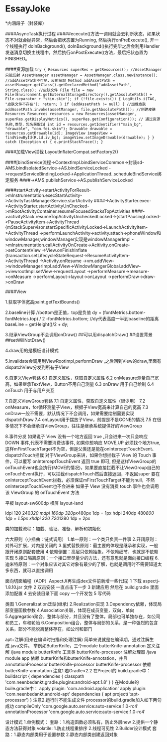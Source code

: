 # EssayJoke
*内涵段子（封装库）

####AsyncTask执行过程
#####ececute()方法一调用就会去判断状态，如果状态不对就会抛异常，然后会把状态置为Running,
然后执行onPreExecute(), 开一个线程执行 doInBackground(),
doInBackground()执行完毕之后会利用Handler发送消息切换主线程中，然后执行onPostExecute()方法，最后把状态置为FINISHED。

####资源加载
 `try {
            Resources superRes = getResources();
            //AssetManager只能反射
            AssetManager assetManager = AssetManager.class.newInstance();
            //addAssetPath不可见，反射获取
            Method addAssetPath = assetManager.getClass().getDeclaredMethod("addAssetPath", String.class);
            //皮肤文件
            File file = new File(Environment.getExternalStorageDirectory().getAbsolutePath() +
                    File.separator + "skin.skin");
            if (!file.exists()) {
                LogUtils.i(TAG, "皮肤文件不存在");
                return;
            }
            if (addAssetPath != null) {
                //加载皮肤
                addAssetPath.invoke(assetManager, file.getAbsolutePath());
                //创建皮肤Resources
                Resources resources = new Resources(assetManager, superRes.getDisplayMetrics(), superRes.getConfiguration());
                // 通过资源名称,类型，包名获取Id
                int id = resources.getIdentifier("main_bg", "drawable", "com.fei.skin");
                Drawable drawable = resources.getDrawable(id);
                ImageView imageView = findViewById(R.id.iv_bg);
                imageView.setImageDrawable(drawable);
            }
        } catch (Exception e) {
            e.printStackTrace();
        }`
        
####加载View拦截 LayoutInflaterCompat.setFactory2()

####[bindService流程->ContextImpl.bindServiceCommon->封装sd-AMS.bindIsolatedService->AS.bindServiceLocked  ->requestServiceBindingLocked->ApplicationThread..scheduleBindService绑定服务
####->AMS.publishService->AS.publishServiceLocked

####startActivity->startActivityForResult->mInstrumentation.execStartActivity->ActivityTaskManagerService.startActivity
####->ActivityStarter.exec->ActivityStarter.startActivityUnChecked->mRootActivityContainer.resumeFocusedStacksTopActivities
####->activityStack.resumeTopActivityUncheckedLocked->{startPausingLocked->PauseActivityItem->ActivityThread
                                                      {mStackSupervisor.startSpecificActivityLocked->LaunchActivityItem->ActivityThread
                                                      ->performLaunchActivity->activity.attach->phoneWindow和windowManager,windowManager实现是windowManagerImpl
                                                      ->mInstrumentation.callActivityOnCreate->Acitivity.onCreate->setContentView
                                                                   ->View.onFinishInflate
                                                      {transaction.setLifecycleStateRequest->ResumeActivityItem->ActivityThread
                                                      ->Activity.onResume
                                                      ->vm.addView->windowManagerImpl.addView->WindowMangerGlobal.addView->viewrootImpl.setView->requestLayout
                                                                  ->performMeasure->measure->onMeasure
                                                                  ->performLayout->layout->onLayout
                                                                  ->performDraw->draw->onDraw

                                                      
                                                       



####View

1.获取字体宽高paint.getTextBounds()

2.baseline计算
//bottom是正值，top是负值
dy = (fontMetrics.bottom-fontMetrics.top) / 2 -fontMetrics.bottom;
//dy代表高度一半到baseline的距离
baseLine = getHeight()/2 + dy;

3.继承ViewGroup不会调用onDraw()
##可以用dispatchDraw()
##设置背景
##setWillNotDraw()

4.draw用的是模板设计模式

5.invalidate会调用到ViewRootImpl,performDraw
,之后回到View的draw,里面有dispatchView分发到所有子View

6.自定义View套路
 6.1 自定义属性，获取自定义属性
 6.2 onMeasure测量自己宽高，如果继承TextView，Button不用自己测量
 6.3 onDraw 用于自己绘制
 6.4 onTouch 用于与用户交互

7.自定义ViewGroup套路
 7.1 自定义属性，获取自定义属性（很少用）
 7.2 onMeasure，for循环测量子View，根据子View宽高来计算自己的宽高
 7.3 onDraw一般不需要，默认情况下不会调用，如果需要绘制需要实现dispatchDraw
 7.4 onLayout用于摆放子View，前提是不是GONE的情况
 7.5 在很多情况下不会继承自ViewGroup，往往是继承系统提供好的ViewGroup

8.事件分发
如果说子 View 没有一个地方返回 true ,只会进来一次只会响应 DOWN 事件,代表不需要消费该事件,
如果你想响应 MOVE,UP 必须找个地方true,这样mFirstTouchTarget不为空，但是父类还是能在onInterceptTouchEvent、dispatchTouch拦截
对于ViewGroup来讲，如果你想拦截子 View 的 Touch 事件，可以覆写 onInterceptTouchEvent 返回 true 即可,
但是这样ViewGroup的onTouchEvent也会执行(MOVE的情况)，如果要直接拦截不让ViewGroup自己的onTouchEvent执行，可以拦截dispatchTouch然后直接返回，不返回super
要在onInterceptTouchEvent拦截，必须保证mFirstTouchTarget不能为null，不然onInterceptTouchEvent也不会进来
如果子 View 没有消费 touch 事件也会调用该 ViewGroup 的 onTouchEvent 方法


平板 layout-sw600dp
横屏 layout-land

ldpi     120    240*320
mdpi     160dp    320px*480px  1dp = 1px
hdpi     240dp    480*800  1dp = 1.5px
xhdpi    320    720*1280   1dp = 2px

类的加载流程：加载、验证、准备、解析和初始化

六大原则（小插曲：链式调用）
1.单一原则：一个类只负责一件事
2.开闭原则：对外可扩展，对内是关闭的
3.里式替换原则：最主要的体现是继承和实现，一般跟开闭原则配套使用
4.依赖倒置：高层只依赖抽象，不依赖细节，也就是不依赖实现
5.接口隔离原则：一个接口里尽量少的方法，还有意思就是面向接口编程
6.迪米特原则：一个对象应该对其它对象有最少的了解，也就是调用时不需要知道太多东西，就可以直接调用

面向切面编程（AOP）AspectJ(再生成dex文件前新增一些代码)
1 下载 aspectj-1.8.10.jar 文件
2 双击安装 一直点击下一步
3 新建应用  然后在 build.gradle 里面添加配置
4 去安装目录下面 copy 一个开发包
5 写代码

类图
1.Generalization泛型(继承)
2.Realization实现
3.Dependency依赖，体现局部变量函数参数
4.Association关联，体现在成员变量，双向，单向
5.Aggregation聚合，整体与部分，并且没有了整体，局部也可单独存在，如公司和员工，车和轮胎
6.Composition组合，整体与局部的关系，是一种强烈的包含关系，部分不能脱离整体存在，如公司和部门


apt+注解(用来在编译时扫描和处理注解)
简单来说就是在编译期，通过注解生成.java文件。
举例如ButterKnife，三个module
butterKnife-annotation 定义注解 /java module
butterKnife 工具类
butterKnife-processor 注解处理器 /java module
app 依赖 butterKnife和butterKnife-annotation，并且annotationProcessor butterKnife-processor
butterKnife-processor 依赖butterKnife-annotation
注意1.若Gradle<2.2
在Project的 build.gradle中：
buildscript {
    dependencies {
        classpath 'com.neenbedankt.gradle.plugins:android-apt:1.8'
    }
}
在Module的buile.gradle中：
apply plugin: 'com.android.application'
apply plugin: 'com.neenbedankt.android-apt'
dependencies {
    apt project(':apt-processor')
}
注意2.运行时不能生成文件
processor的build.gradle加入如下两句成功
compileOnly 'com.google.auto.service:auto-service:1.0-rc4'
annotationProcessor 'com.google.auto.service:auto-service:1.0-rc4'

设计模式
1.单例模式：
套路：1.构造函数必须私有，防止外层new
     2.提供一个静态方法获得对象
volatile: 1.防止线程重排序
          2.线程可见性
2.Builder设计模式
套路：1.静态内部类用于设置参数
     2.静态内部类创建返回对象










